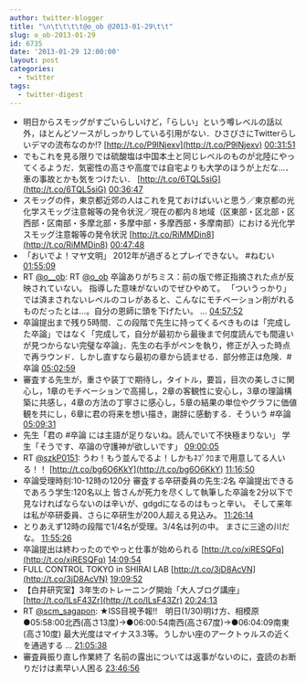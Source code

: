 ```yaml
---
author: twitter-blogger
title: "\n\t\t\t\t@o_ob @2013-01-29\t\t"
slug: o_ob-2013-01-29
id: 6735
date: '2013-01-29 12:00:00'
layout: post
categories:
  - twitter
tags:
  - twitter-digest
---
```


*   明日からスモッグがすごいらしいけど，「らしい」という噂レベルの話以外，ほとんどソースがしっかりしている引用がない．ひさびさにTwitterらしいデマの流布なのか!? [http://t.co/P9lNjexv](http://t.co/P9lNjexv) [00:31:51](http://twitter.com/o_ob/statuses/295917110419406848)
*   でもこれを見る限りでは硫酸塩は中国本土と同じレベルのものが北陸にやってくるようだ．気密性の高さや高度では自宅よりも大学のほうが上だな…．車の事故とかも気をつけたい． [http://t.co/6TQL5siG](http://t.co/6TQL5siG) [00:36:47](http://twitter.com/o_ob/statuses/295918349521666048)
*   スモッグの件，東京都近郊の人はこれを見ておけばいいと思う／東京都の光化学スモッグ注意報等の発令状況／現在の都内８地域（区東部・区北部・区西部・区南部・多摩北部・多摩中部・多摩西部・多摩南部）における光化学スモッグ注意報等の発令状況 [http://t.co/RiMMDin8](http://t.co/RiMMDin8) [00:47:48](http://twitter.com/o_ob/statuses/295921125404311552)
*   「おいでよ！マヤ文明」 2012年が過ぎるとプレイできない。 #ねむい [01:55:09](http://twitter.com/o_ob/statuses/295938071537545216)
*   RT [@o__ob](http://twitter.com/o__ob): RT [@o_ob](http://twitter.com/o_ob) 卒論ありがちミス：前の版で修正指摘された点が反映されていない。 指導した意味がないのでぜひやめて。 「ついうっかり」では済まされないレベルのコレがあると、こんなにモチベーション削がれるものだったとは...。自分の恩師に頭を下げたい。 ... [04:57:52](http://twitter.com/o_ob/statuses/295984053092503552)
*   卒論提出まで残り5時間．この段階で先生に持ってくるべきものは「完成した卒論」ではなく「完成して，自分が最初から最後まで何度読んでも間違いが見つからない完璧な卒論」．先生の右手がペンを執り，修正が入った時点で再ラウンド．しかし直すなら最初の章から読ませる．部分修正は危険．#卒論 [05:02:59](http://twitter.com/o_ob/statuses/295985341251325952)
*   審査する先生が，重さや装丁で期待し，タイトル，要旨，目次の美しさに関心し，1章のモチベーションで高揚し，2章の客観性に安心し，3章の理論構築に共感し，4章の方法の丁寧さに感心し，5章の結果の単位やグラフに価値観を共にし，6章に君の将来を想い描き，謝辞に感動する．そういう #卒論 [05:09:31](http://twitter.com/o_ob/statuses/295986984986480641)
*   先生「君の #卒論 には主語が足りないね。読んでいて不快極まりない」 学生「そうです、卒論の守護神が欲しいです」 [09:00:05](http://twitter.com/o_ob/statuses/296045009327771648)
*   RT [@szkP0151](http://twitter.com/szkP0151): うわ！もう並んでるよ！しかもﾈﾌﾞｸﾛまで用意してる人いる！！ [http://t.co/bg6O6KkY](http://t.co/bg6O6KkY) [11:16:50](http://twitter.com/o_ob/statuses/296079426335158274)
*   卒論受理時刻:10-12時の120分 審査する卒研委員の先生:2名 卒論提出できるであろう学生:120名以上 皆さんが死力を尽くして執筆した卒論を2分以下で見なければならないのは辛いが、gdgdになるのはもっと辛い。 そして来年は私が卒研委員、さらに卒研生が200人超える見込み。 [11:26:14](http://twitter.com/o_ob/statuses/296081791943602176)
*   とりあえず12時の段階で1/4名が受理。3/4名は列の中。 まさに三途の川だな。 [11:55:26](http://twitter.com/o_ob/statuses/296089140456468480)
*   卒論提出は終わったのでやっと仕事が始められる [http://t.co/xiRESQFq](http://t.co/xiRESQFq) [14:09:54](http://twitter.com/o_ob/statuses/296122977722957824)
*   FULL CONTROL TOKYO in SHIRAI LAB [http://t.co/3jD8AcVN](http://t.co/3jD8AcVN) [19:09:52](http://twitter.com/o_ob/statuses/296198467959787521)
*   【白井研究室】3年生のトレーニング開始「大人ブログ講座」 [http://t.co/ILsF43Zr](http://t.co/ILsF43Zr) [20:24:13](http://twitter.com/o_ob/statuses/296217178208862208)
*   RT [@scm_sagapon](http://twitter.com/scm_sagapon): ★ISS目視予報!!　明日(1/30)明け方、相模原　●05:58:00北西(高さ13度)→●06:00:54南西(高さ67度)→●06:04:09南東(高さ10度) 最大光度はマイナス3.3等。うしかい座のアークトゥルスの近くを通過する ... [21:05:38](http://twitter.com/o_ob/statuses/296227602459422720)
*   審査員振り直し作業終了 名前の露出については返事がないのに，査読のお断りだけは素早い人困る [23:46:56](http://twitter.com/o_ob/statuses/296268193993994240)